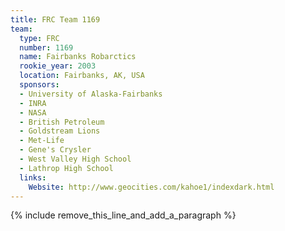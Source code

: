 ```yaml
---
title: FRC Team 1169
team:
  type: FRC
  number: 1169
  name: Fairbanks Robarctics
  rookie_year: 2003
  location: Fairbanks, AK, USA
  sponsors:
  - University of Alaska-Fairbanks
  - INRA
  - NASA
  - British Petroleum
  - Goldstream Lions
  - Met-Life
  - Gene's Crysler
  - West Valley High School
  - Lathrop High School
  links:
    Website: http://www.geocities.com/kahoe1/indexdark.html
---
```


{% include remove_this_line_and_add_a_paragraph %}